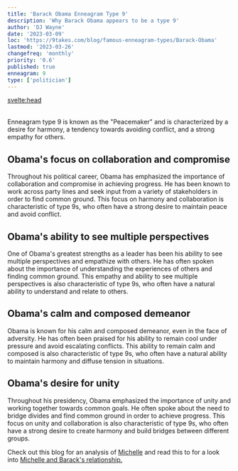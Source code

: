 ```yaml
---
title: 'Barack Obama Enneagram Type 9'
description: 'Why Barack Obama appears to be a type 9'
author: 'DJ Wayne'
date: '2023-03-09'
loc: 'https://9takes.com/blog/famous-enneagram-types/Barack-Obama'
lastmod: '2023-03-26'
changefreq: 'monthly'
priority: '0.6'
published: true
enneagram: 9
type: ['politician']
---
```


<svelte:head>

  <meta property="og:image" content="https://9takes.com/types/9s/Barack-Obama.webp" />
  <link rel="canonical" href="https://9takes.com/blog/famous-enneagram-types/Barack-Obama">
</svelte:head>
<script>
	import  PopCard  from "../../lib/components/atoms/PopCard.svelte";
</script>
<div
	style="display: flex;
    justify-content: center;
    margin: 1rem 0;
	"
>
	<PopCard
		image={`/types/9s/Barack-Obama.webp`}
		showIcon={false}
		text="Barack Obama"
		subtext=""
	/>
</div>

Enneagram type 9 is known as the "Peacemaker" and is characterized by a desire for harmony, a tendency towards avoiding conflict, and a strong empathy for others.

## Obama's focus on collaboration and compromise

Throughout his political career, Obama has emphasized the importance of collaboration and compromise in achieving progress. He has been known to work across party lines and seek input from a variety of stakeholders in order to find common ground. This focus on harmony and collaboration is characteristic of type 9s, who often have a strong desire to maintain peace and avoid conflict.

## Obama's ability to see multiple perspectives

One of Obama's greatest strengths as a leader has been his ability to see multiple perspectives and empathize with others. He has often spoken about the importance of understanding the experiences of others and finding common ground. This empathy and ability to see multiple perspectives is also characteristic of type 9s, who often have a natural ability to understand and relate to others.

## Obama's calm and composed demeanor

Obama is known for his calm and composed demeanor, even in the face of adversity. He has often been praised for his ability to remain cool under pressure and avoid escalating conflicts. This ability to remain calm and composed is also characteristic of type 9s, who often have a natural ability to maintain harmony and diffuse tension in situations.

## Obama's desire for unity

Throughout his presidency, Obama emphasized the importance of unity and working together towards common goals. He often spoke about the need to bridge divides and find common ground in order to achieve progress. This focus on unity and collaboration is also characteristic of type 9s, who often have a strong desire to create harmony and build bridges between different groups.

Check out this blog for an analysis of <a href="/blog/famous-enneagram-types/Michelle-Obama">Michelle</a> and read this to for a look into <a href="https://www.truity.com/blog/what-obamas-can-teach-us-about-type-1type-9-enneagram-couple" target="_blank">Michelle and Barack's relationship.</a>

